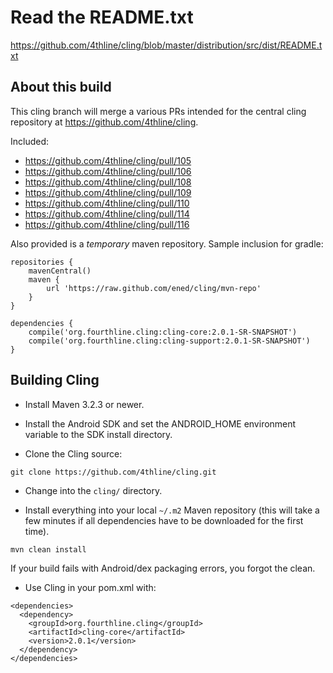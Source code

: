 Read the README.txt
=====================

https://github.com/4thline/cling/blob/master/distribution/src/dist/README.txt

About this build
----------------

This cling branch will merge a various PRs intended for the central cling repository at https://github.com/4thline/cling.

Included:

* https://github.com/4thline/cling/pull/105
* https://github.com/4thline/cling/pull/106
* https://github.com/4thline/cling/pull/108
* https://github.com/4thline/cling/pull/109
* https://github.com/4thline/cling/pull/110
* https://github.com/4thline/cling/pull/114
* https://github.com/4thline/cling/pull/116

Also provided is a *temporary* maven repository. Sample inclusion for gradle:

````
repositories {
    mavenCentral()
    maven {
        url 'https://raw.github.com/ened/cling/mvn-repo'
    }
}

dependencies {
    compile('org.fourthline.cling:cling-core:2.0.1-SR-SNAPSHOT')
    compile('org.fourthline.cling:cling-support:2.0.1-SR-SNAPSHOT')
}
````

Building Cling
---------------------

* Install Maven 3.2.3 or newer.

* Install the Android SDK and set the ANDROID_HOME environment variable to the SDK install directory.

* Clone the Cling source:

````
git clone https://github.com/4thline/cling.git
````

* Change into the `cling/` directory.

* Install everything into your local `~/.m2` Maven repository (this will take a few minutes if all dependencies have to be downloaded for the first time).

````
mvn clean install
````

If your build fails with Android/dex packaging errors, you forgot the clean.

* Use Cling in your pom.xml with:

````
<dependencies>
  <dependency>
    <groupId>org.fourthline.cling</groupId>
    <artifactId>cling-core</artifactId>
    <version>2.0.1</version>
  </dependency>
</dependencies>
````
